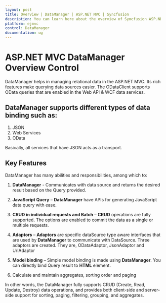 ```yaml
---
layout: post
title: Overview | DataManager | ASP.NET MVC | Syncfusion
description: You can learn here about the overview of Syncfusion ASP.NET MVC DataManager control and more details.
platform: ejmvc
control: DataManager
documentation: ug
---
```


# ASP.NET MVC DataManager Overview Control

DataManager helps in managing relational data in the ASP.NET MVC. Its rich features make querying data sources easier. The ODataClient supports OData queries that are enabled in the Web API & WCF data services.

## DataManager supports different types of data binding such as:

1. JSON
2. Web Services
3. OData

Basically, all services that have JSON acts as a transport.

## Key Features

DataManager has many abilities and responsibilities, among which to:

1. **DataManager** - Communicates with data source and returns the desired result based on the Query provided.

2. **JavaScript Query** – **DataManager** have APIs for generating JavaScript data query with ease.

3. **CRUD in individual requests and Batch** – **CRUD** operations are fully supported. The options are enabled to commit the data as a single or multiple requests.

4. **Adaptors** – **Adaptors** are specific dataSource type aware interfaces that are used by **DataManager** to communicate with DataSource. Three adaptors are created. They are, ODataAdaptor, JsonAdaptor and UrlAdaptor

5. **Model binding** – Simple model binding is made using **DataManager**. You can directly bind Query result to **HTML** element.

6. Calculate and maintain aggregates, sorting order and paging

In other words, the DataManager fully supports CRUD (Create, Read, Update, Destroy) data operations, and provides both client-side and server-side support for sorting, paging, filtering, grouping, and aggregates.


